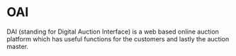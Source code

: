 # OAI
DAI (standing for Digital Auction Interface) is a web based online auction platform which has useful functions for the customers and lastly the auction master.
